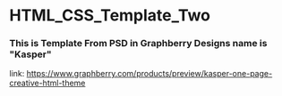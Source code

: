 # HTML_CSS_Template_Two

### This is Template From PSD in Graphberry Designs name is "Kasper"

link: https://www.graphberry.com/products/preview/kasper-one-page-creative-html-theme
